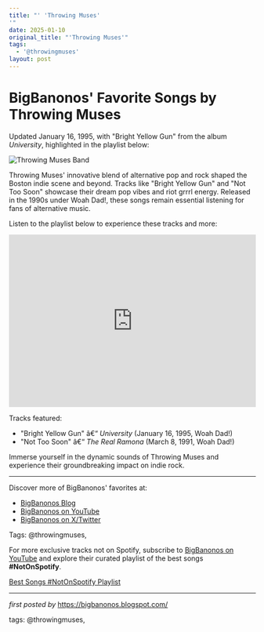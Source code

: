 ```yaml
---
title: "' 'Throwing Muses'
'"
date: 2025-01-10
original_title: "'Throwing Muses'"
tags:
  - '@throwingmuses'
layout: post
---
```

<div class="post-title"> <h1>BigBanonos' Favorite Songs by Throwing Muses</h1>
</div>
<p>Updated January 16, 1995, with "Bright Yellow Gun" from the album <i>University</i>, highlighted in the playlist below:</p>
<div class="post-image"> <img src="https://www.firerecords.com/wp/wp-content/uploads/2020/07/Throwing-Muses-credit-Orrin-Anderson-1-1024x512.jpg" alt="Throwing Muses Band">
</div>
<p>Throwing Muses' innovative blend of alternative pop and rock shaped the Boston indie scene and beyond. Tracks like "Bright Yellow Gun" and "Not Too Soon" showcase their dream pop vibes and riot grrrl energy. Released in the 1990s under Woah Dad!, these songs remain essential listening for fans of alternative music.</p>
<p>Listen to the playlist below to experience these tracks and more:</p>
<div class="spotify-embed"> <iframe src="https://open.spotify.com/embed/playlist/0TTg3SB2a4kBTWhzZLt7ow?utm_source=generator" width="100%" height="352" frameBorder="0" allowfullscreen="" allow="autoplay; clipboard-write; encrypted-media; fullscreen; picture-in-picture" loading="lazy"></iframe>
</div>
<p>Tracks featured:</p>
<ul> <li>"Bright Yellow Gun" â€“ <i>University</i> (January 16, 1995, Woah Dad!)</li> <li>"Not Too Soon" â€“ <i>The Real Ramona</i> (March 8, 1991, Woah Dad!)</li>
</ul>
<p>Immerse yourself in the dynamic sounds of Throwing Muses and experience their groundbreaking impact on indie rock.</p>
<hr>
<div class="post-footer"> <p>Discover more of BigBanonos' favorites at:</p> <ul> <li><a href="https://bigbanonos.blogspot.com/" target="_blank">BigBanonos Blog</a></li> <li><a href="https://www.youtube.com/@BigBanonos" target="_blank">BigBanonos on YouTube</a></li> <li><a href="https://x.com/bigbanonos" target="_blank">BigBanonos on X/Twitter</a></li> </ul>
</div>
<div class="post-tags"> Tags: @throwingmuses,
</div>


<!--Subscribe and Playlist Links-->
<div>
    <p>For more exclusive tracks not on Spotify, subscribe to <a href="https://www.youtube.com/@BigBanonos" target="_blank">BigBanonos on YouTube</a> and explore their curated playlist of the best songs <strong>#NotOnSpotify</strong>.</p>
    <p><a href="https://www.youtube.com/playlist?list=PLtuNtuTatqI0kFahUCbtbfenC_ET5O_tr" target="_blank">Best Songs #NotOnSpotify Playlist<br /></a></p></div>

<hr />

<p><em>first posted by</em> <a href="https://bigbanonos.blogspot.com/" rel="noopener" target="_new">https://bigbanonos.blogspot.com/</a></p>

<p>tags: @throwingmuses,</p>

